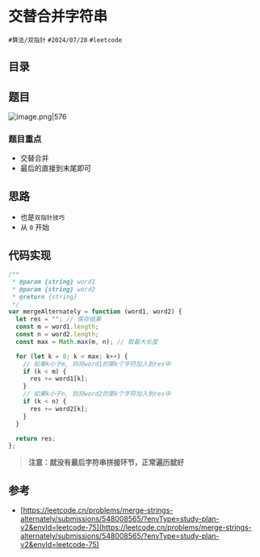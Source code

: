 
# 交替合并字符串


`#算法/双指针`  `#2024/07/28` `#leetcode` 


## 目录
<!-- toc -->
 ## 题目 

![image.png|576](https://832-1310531898.cos.ap-beijing.myqcloud.com/d4ea1f26f2d3ac5e04cf57f5500ed2e4.png)

### 题目重点

- 交替合并
- 最后的直接到末尾即可

## 思路

- 也是`双指针技巧`
- 从 `0` 开始

## 代码实现

```javascript
/**
 * @param {string} word1
 * @param {string} word2
 * @return {string}
 */
var mergeAlternately = function (word1, word2) {
  let res = ""; // 保存结果
  const m = word1.length;
  const n = word2.length;
  const max = Math.max(m, n); // 取最大长度

  for (let k = 0; k < max; k++) {
    // 如果k小于m, 则将word1的第k个字符加入到res中
    if (k < m) {
      res += word1[k];
    }
    // 如果k小于n, 则将word2的第k个字符加入到res中
    if (k < n) {
      res += word2[k];
    }
  }

  return res;
};

```

> **注意：就没有最后字符串拼接环节，正常遍历就好**

## 参考

- [https://leetcode.cn/problems/merge-strings-alternately/submissions/548008565/?envType=study-plan-v2&envId=leetcode-75](https://leetcode.cn/problems/merge-strings-alternately/submissions/548008565/?envType=study-plan-v2&envId=leetcode-75)

